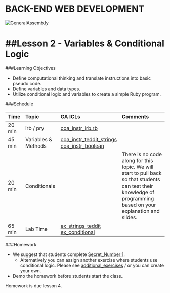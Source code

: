 BACK-END WEB DEVELOPMENT
============================

![GeneralAssemb.ly](https://github.com/generalassembly/ga-ruby-on-rails-for-devs/raw/master/images/ga.png "GeneralAssemb.ly")


##Lesson 2 - Variables & Conditional Logic 
========

###Learning Objectives


*	Define computational thinking and translate instructions into basic pseudo code.
*	Define variables and data types.
*	Utilize conditional logic and variables to create a simple Ruby program. 


###Schedule


| Time        | Topic| GA ICLs| Comments |
| ------------- |:-------------|:-------------------|:-------------------|
| 20 min | irb / pry | [coa_instr_irb.rb](code_alongs/coa_instr_irb.rb) | | 
| 45 min | Variables & Methods | [coa_instr_teddit_strings](code_alongs/coa_instr_teddit_strings.rb)<br>[coa_instr_boolean](code_alongs/coa_instr_boolean.rb) | |
| 20 min | Conditionals |  | There is no code along for this topic. We will start to pull back so that students can test their knowledge of programming based on your explanation and slides. |
| 65 min | Lab Time | [ex_strings_teddit](exercises/ex_strings_teddit.rb)<br>[ex_conditional](exercises/ex_conditional_teddit.rb) | |



###Homework

-	We suggest that students complete [Secret_Number 1](homework/HW_01.rb). 
	-	Alternatively you can assign another exercise where students use conditional logic. Please see [additional_exercises](additional_exercises) / or you can 
create your own. 
-	Demo the homework before students start the class..

Homework is due lesson 4.


